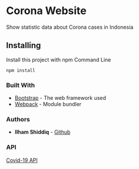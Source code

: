 # Corona Website

Show statistic data about Corona cases in Indonesia

## Installing

Install this project with npm Command Line

```
npm install
```

### Built With

* [Bootstrap](https://getbootstrap.com/) - The web framework used
* [Webpack](https://webpack.js.org/) - Module bundler

### Authors

* **Ilham Shiddiq** - [Github](https://github.com/IlhamShiddiq)

### API

[Covid-19 API](https://github.com/mathdroid/covid-19-api)
